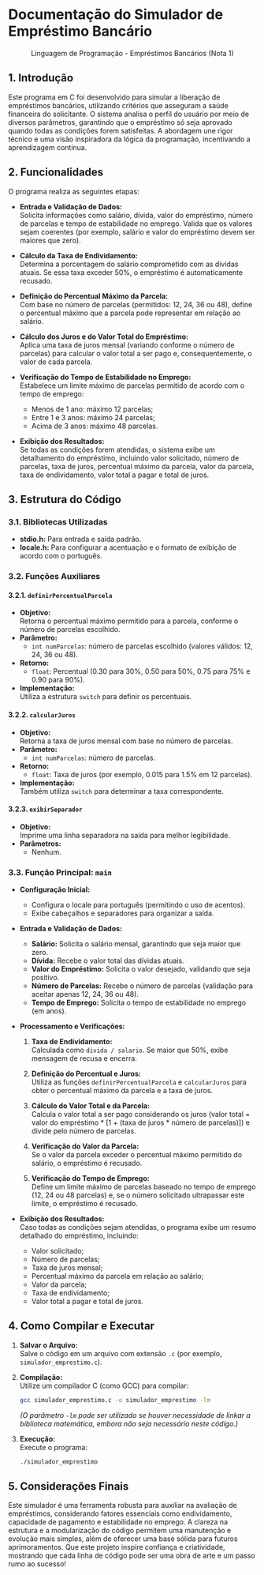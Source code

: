 # Documentação do Simulador de Empréstimo Bancário
<p align="center">Linguagem de Programação - Empréstimos Bancários (Nota 1)</p>

## 1. Introdução

Este programa em C foi desenvolvido para simular a liberação de empréstimos bancários, utilizando critérios que asseguram a saúde financeira do solicitante. O sistema analisa o perfil do usuário por meio de diversos parâmetros, garantindo que o empréstimo só seja aprovado quando todas as condições forem satisfeitas. A abordagem une rigor técnico e uma visão inspiradora da lógica da programação, incentivando a aprendizagem contínua.

## 2. Funcionalidades

O programa realiza as seguintes etapas:

- **Entrada e Validação de Dados:**  
  Solicita informações como salário, dívida, valor do empréstimo, número de parcelas e tempo de estabilidade no emprego. Valida que os valores sejam coerentes (por exemplo, salário e valor do empréstimo devem ser maiores que zero).

- **Cálculo da Taxa de Endividamento:**  
  Determina a porcentagem do salário comprometido com as dívidas atuais. Se essa taxa exceder 50%, o empréstimo é automaticamente recusado.

- **Definição do Percentual Máximo da Parcela:**  
  Com base no número de parcelas (permitidos: 12, 24, 36 ou 48), define o percentual máximo que a parcela pode representar em relação ao salário.

- **Cálculo dos Juros e do Valor Total do Empréstimo:**  
  Aplica uma taxa de juros mensal (variando conforme o número de parcelas) para calcular o valor total a ser pago e, consequentemente, o valor de cada parcela.

- **Verificação do Tempo de Estabilidade no Emprego:**  
  Estabelece um limite máximo de parcelas permitido de acordo com o tempo de emprego:
  - Menos de 1 ano: máximo 12 parcelas;
  - Entre 1 e 3 anos: máximo 24 parcelas;
  - Acima de 3 anos: máximo 48 parcelas.

- **Exibição dos Resultados:**  
  Se todas as condições forem atendidas, o sistema exibe um detalhamento do empréstimo, incluindo valor solicitado, número de parcelas, taxa de juros, percentual máximo da parcela, valor da parcela, taxa de endividamento, valor total a pagar e total de juros.

## 3. Estrutura do Código

### 3.1. Bibliotecas Utilizadas
- **stdio.h:** Para entrada e saída padrão.
- **locale.h:** Para configurar a acentuação e o formato de exibição de acordo com o português.

### 3.2. Funções Auxiliares

#### 3.2.1. `definirPercentualParcela`
- **Objetivo:**  
  Retorna o percentual máximo permitido para a parcela, conforme o número de parcelas escolhido.
- **Parâmetro:**  
  - `int numParcelas`: número de parcelas escolhido (valores válidos: 12, 24, 36 ou 48).
- **Retorno:**  
  - `float`: Percentual (0.30 para 30%, 0.50 para 50%, 0.75 para 75% e 0.90 para 90%).
- **Implementação:**  
  Utiliza a estrutura `switch` para definir os percentuais.

#### 3.2.2. `calcularJuros`
- **Objetivo:**  
  Retorna a taxa de juros mensal com base no número de parcelas.
- **Parâmetro:**  
  - `int numParcelas`: número de parcelas.
- **Retorno:**  
  - `float`: Taxa de juros (por exemplo, 0.015 para 1.5% em 12 parcelas).
- **Implementação:**  
  Também utiliza `switch` para determinar a taxa correspondente.

#### 3.2.3. `exibirSeparador`
- **Objetivo:**  
  Imprime uma linha separadora na saída para melhor legibilidade.
- **Parâmetros:**  
  - Nenhum.

### 3.3. Função Principal: `main`

- **Configuração Inicial:**  
  - Configura o locale para português (permitindo o uso de acentos).
  - Exibe cabeçalhos e separadores para organizar a saída.

- **Entrada e Validação de Dados:**  
  - **Salário:** Solicita o salário mensal, garantindo que seja maior que zero.
  - **Dívida:** Recebe o valor total das dívidas atuais.
  - **Valor do Empréstimo:** Solicita o valor desejado, validando que seja positivo.
  - **Número de Parcelas:** Recebe o número de parcelas (validação para aceitar apenas 12, 24, 36 ou 48).
  - **Tempo de Emprego:** Solicita o tempo de estabilidade no emprego (em anos).

- **Processamento e Verificações:**
  1. **Taxa de Endividamento:**  
     Calculada como `divida / salario`. Se maior que 50%, exibe mensagem de recusa e encerra.
     
  2. **Definição do Percentual e Juros:**  
     Utiliza as funções `definirPercentualParcela` e `calcularJuros` para obter o percentual máximo da parcela e a taxa de juros.
     
  3. **Cálculo do Valor Total e da Parcela:**  
     Calcula o valor total a ser pago considerando os juros (valor total = valor do empréstimo * [1 + (taxa de juros * número de parcelas)]) e divide pelo número de parcelas.
     
  4. **Verificação do Valor da Parcela:**  
     Se o valor da parcela exceder o percentual máximo permitido do salário, o empréstimo é recusado.
     
  5. **Verificação do Tempo de Emprego:**  
     Define um limite máximo de parcelas baseado no tempo de emprego (12, 24 ou 48 parcelas) e, se o número solicitado ultrapassar este limite, o empréstimo é recusado.

- **Exibição dos Resultados:**  
  Caso todas as condições sejam atendidas, o programa exibe um resumo detalhado do empréstimo, incluindo:
  - Valor solicitado;
  - Número de parcelas;
  - Taxa de juros mensal;
  - Percentual máximo da parcela em relação ao salário;
  - Valor da parcela;
  - Taxa de endividamento;
  - Valor total a pagar e total de juros.

## 4. Como Compilar e Executar

1. **Salvar o Arquivo:**  
   Salve o código em um arquivo com extensão `.c` (por exemplo, `simulador_emprestimo.c`).

2. **Compilação:**  
   Utilize um compilador C (como GCC) para compilar:
   ```bash
   gcc simulador_emprestimo.c -o simulador_emprestimo -lm
   ```
   *(O parâmetro `-lm` pode ser utilizado se houver necessidade de linkar a biblioteca matemática, embora não seja necessário neste código.)*

3. **Execução:**  
   Execute o programa:
   ```bash
   ./simulador_emprestimo
   ```

## 5. Considerações Finais

Este simulador é uma ferramenta robusta para auxiliar na avaliação de empréstimos, considerando fatores essenciais como endividamento, capacidade de pagamento e estabilidade no emprego. A clareza na estrutura e a modularização do código permitem uma manutenção e evolução mais simples, além de oferecer uma base sólida para futuros aprimoramentos. Que este projeto inspire confiança e criatividade, mostrando que cada linha de código pode ser uma obra de arte e um passo rumo ao sucesso!